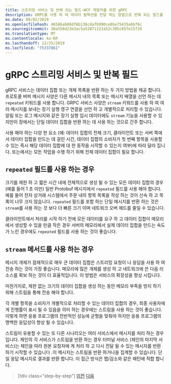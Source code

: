 ```yaml
---
title: 스트리밍 서비스 및 반복 되는 필드-WCF 개발자를 위한 gRPC
description: GRPC를 사용 하 여 데이터 컬렉션을 전달 하는 방법으로 반복 되는 필드를 스트리밍 서비스와 비교 합니다.
ms.date: 09/02/2019
ms.openlocfilehash: 46586ab08df6b136cdafb990ce8be75435a6bf6c
ms.sourcegitcommit: 30a558d23e3ac5a52071121a52c305c85fe15726
ms.translationtype: MT
ms.contentlocale: ko-KR
ms.lasthandoff: 12/25/2019
ms.locfileid: "75337861"
---
```

# <a name="grpc-streaming-services-versus-repeated-fields"></a>gRPC 스트리밍 서비스 및 반복 필드

gRPC 서비스는 데이터 집합 또는 개체 목록을 반환 하는 두 가지 방법을 제공 합니다. 프로토콜 버퍼 메시지 사양은 다른 메시지 내의 목록 또는 메시지 배열을 선언 하는 데 `repeated` 키워드를 사용 합니다. GRPC 서비스 사양은 `stream` 키워드를 사용 하 여 여러 메시지를 보내는 장기 실행 영구 연결을 선언 하 고 개별적으로 처리할 수 있습니다. 알림 또는 로그 메시지와 같은 장기 실행 임시 데이터에도 `stream` 기능을 사용할 수 있지만이 장에서는 단일 데이터 집합을 반환 하는 데 사용 하는 것으로 간주 합니다.

사용 해야 하는 다양 한 요소 (예: 데이터 집합의 전체 크기, 클라이언트 또는 서버 쪽에서 데이터 집합을 만드는 데 걸린 시간, 데이터 집합의 소비자가 첫 번째 항목을 사용할 수 있는 즉시 해당 데이터 집합에 대 한 동작을 시작할 수 있는지 여부)에 따라 달라 집니다. 또는에서는 모든 작업을 수행 하기 위해 전체 데이터 집합이 필요 합니다.

## <a name="when-to-use-repeated-fields"></a>`repeated` 필드를 사용 하는 경우

크기를 제한 하 고 짧은 시간 내에 전체적으로 생성 될 수 있는 모든 데이터 집합의 경우 (예를 들어 1 초 미만) 일반 Protobuf 메시지에서 `repeated` 필드를 사용 해야 합니다. 예를 들어 전자 상거래 시스템에서 주문 내의 항목 목록을 작성 하는 것이 신속 하 고 목록이 너무 크지 않습니다. `repeated` 필드를 포함 하는 단일 메시지를 반환 하는 것은 `stream`를 사용 하는 것 보다 더 빠른 크기 이며 네트워크 오버 헤드를 줄일 수 있습니다.

클라이언트에서 처리를 시작 하기 전에 모든 데이터를 요구 하 고 데이터 집합이 메모리에서 생성할 수 있을 만큼 작은 경우 서버의 메모리에서 실제 데이터 집합을 만드는 속도가 느린 경우에도 `repeated` 필드를 사용 하는 것이 좋습니다.

## <a name="when-to-use-stream-methods"></a>`stream` 메서드를 사용 하는 경우

메시지 개체가 잠재적으로 매우 큰 데이터 집합은 스트리밍 요청이 나 응답을 사용 하 여 전송 하는 것이 가장 좋습니다. 메모리에 많은 개체를 생성 하 고 네트워크에 쓴 다음 리소스를 확보 하는 것이 더 효율적입니다. 이 방법은 서비스의 확장성을 향상 시킵니다.

마찬가지로, 제한 없는 크기의 데이터 집합을 생성 하는 동안 메모리 부족을 방지 하기 위해 스트림을 통해 전송 해야 합니다.

각 개별 항목을 소비자가 개별적으로 처리할 수 있는 데이터 집합의 경우, 최종 사용자에 게 진행률이 표시 될 수 있음을 의미 하는 경우에는 스트림을 사용 하는 것이 좋습니다. 이렇게 하면 응용 프로그램의 전반적인 성능에 균형을 맞춰야 하지만 응용 프로그램의 명백한 응답성이 향상 될 수 있습니다.

스트림이 유용할 수 있는 또 다른 시나리오는 여러 서비스에서 메시지를 처리 하는 경우입니다. 체인의 각 서비스가 스트림을 반환 하는 경우 터미널 서비스 (체인의 마지막 서비스)는 체인을 따라 원본 요청자에 게 처리 하 고 다시 전달 될 수 있는 메시지를 반환 하기 시작할 수 있습니다 .이 메시지는 스트림을 반환 하거나을 집계할 수 있습니다. 단일 응답 메시지로 결과를 반환 합니다. 이 접근 방식은 맵/감소와 같은 패턴에 적합 합니다.

>[!div class="step-by-step"]
>[이전](migrate-duplex-services.md)
>[다음](client-libraries.md)
